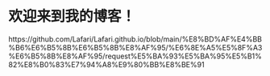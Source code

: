 <html lang="zh-CN">
<head>
    <meta charset="UTF-8">
</head>
<body>
    <h1>欢迎来到我的博客！</h1>
    https://github.com/Lafari/Lafari.github.io/blob/main/%E8%BD%AF%E4%BB%B6%E6%B5%8B%E6%B5%8B%E8%AF%95/%E6%8E%A5%E5%8F%A3%E6%B5%8B%E8%AF%95/request%E5%BA%93%E5%BA%95%E5%B1%82%E8%B0%83%E7%94%A8%E9%80%BB%E8%BE%91
</body>
</html>
